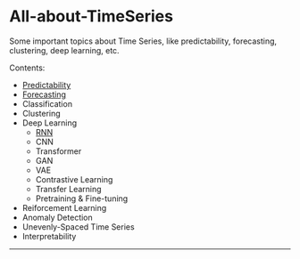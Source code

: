 # All-about-TimeSeries
Some important topics about Time Series, like predictability, forecasting, clustering, deep learning, etc.

Contents:
- [Predictability](https://github.com/liaoyuhua/All-about-TimeSeries/tree/Predictability)
- [Forecasting](https://github.com/liaoyuhua/All-about-TimeSeries/tree/Forecasting)
- Classification
- Clustering
- Deep Learning
    - [RNN](https://github.com/liaoyuhua/All-about-TimeSeries/tree/RNN)
    - CNN
    - Transformer
    - GAN
    - VAE
    - Contrastive Learning
    - Transfer Learning
    - Pretraining & Fine-tuning
- Reiforcement Learning
- Anomaly Detection
- Unevenly-Spaced Time Series
- Interpretability
-----------------------------------------
